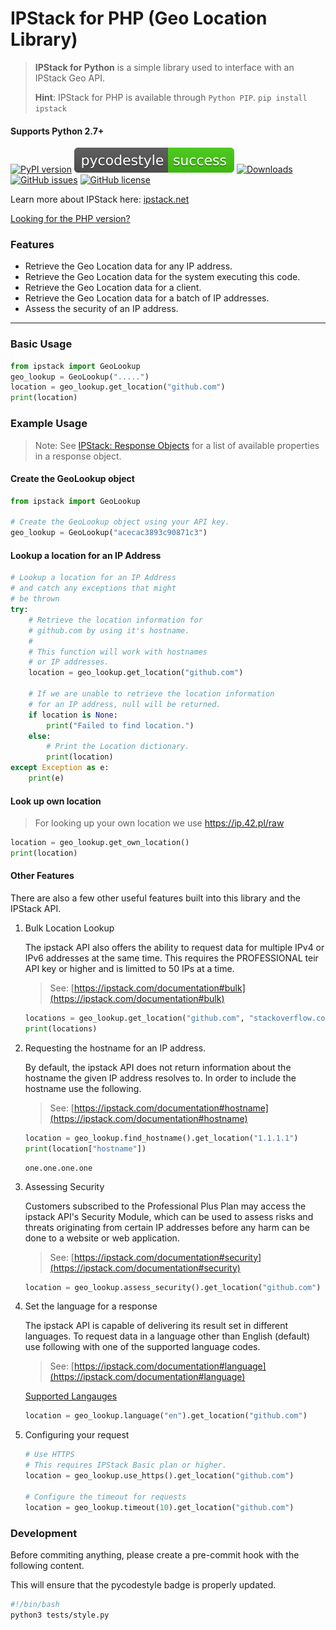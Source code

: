 # IPStack for PHP (Geo Location Library)
> **IPStack for Python** is a simple library used to interface with an IPStack Geo API.
>
> **Hint**: IPStack for PHP is available through `Python PIP`. `pip install ipstack`


#### Supports Python 2.7+

[![PyPI version](https://badge.fury.io/py/ipstack.svg)](https://badge.fury.io/py/ipstack)
[![PyCodeStyle](./stylebadge.svg)](./tests/latest.stylelog)
[![Downloads](https://pepy.tech/badge/ipstack)](https://pepy.tech/project/ipstack)
[![GitHub issues](https://img.shields.io/github/issues/nathan-fiscaletti/ipstackgeo-py.svg)](https://github.com/nathan-fiscaletti/ipstackgeo-py/issues)
[![GitHub license](https://img.shields.io/github/license/nathan-fiscaletti/ipstackgeo-py.svg)](https://github.com/nathan-fiscaletti/ipstackgeo-py/blob/master/LICENSE)

Learn more about IPStack here: [ipstack.net](https://ipstack.com/product)

[Looking for the PHP version?](https://github.com/nathan-fiscaletti/ipstackgeo-php)

### Features
* Retrieve the Geo Location data for any IP address.
* Retrieve the Geo Location data for the system executing this code.
* Retrieve the Geo Location data for a client.
* Retrieve the Geo Location data for a batch of IP addresses.
* Assess the security of an IP address.

---

### Basic Usage

```python
from ipstack import GeoLookup
geo_lookup = GeoLookup(".....")
location = geo_lookup.get_location("github.com")
print(location)
```

### Example Usage

> Note: See [IPStack: Response Objects](https://ipstack.com/documentation#objects) for a list of available properties in a response object.

#### Create the GeoLookup object

```python
from ipstack import GeoLookup

# Create the GeoLookup object using your API key.
geo_lookup = GeoLookup("acecac3893c90871c3")
```

#### Lookup a location for an IP Address

```python
# Lookup a location for an IP Address
# and catch any exceptions that might
# be thrown
try:
    # Retrieve the location information for 
    # github.com by using it's hostname.
    # 
    # This function will work with hostnames
    # or IP addresses.
    location = geo_lookup.get_location("github.com")
    
    # If we are unable to retrieve the location information
    # for an IP address, null will be returned.
    if location is None:
        print("Failed to find location.")
    else:
        # Print the Location dictionary.
        print(location)
except Exception as e:
    print(e)
```

#### Look up own location

> For looking up your own location we use https://ip.42.pl/raw

```python
location = geo_lookup.get_own_location()
print(location)
```

#### Other Features

There are also a few other useful features built into this library and the IPStack API.

1. Bulk Location Lookup

   The ipstack API also offers the ability to request data for multiple IPv4 or IPv6 addresses at the same time. This requires the PROFESSIONAL teir API key or higher and is limitted to 50 IPs at a time.
   > See: [https://ipstack.com/documentation#bulk](https://ipstack.com/documentation#bulk)

   ```python
   locations = geo_lookup.get_location("github.com", "stackoverflow.com")
   print(locations)
   ```

2. Requesting the hostname for an IP address.

   By default, the ipstack API does not return information about the hostname the given IP address resolves to. In order to include the hostname use the following.
   > See: [https://ipstack.com/documentation#hostname](https://ipstack.com/documentation#hostname)

   ```python
   location = geo_lookup.find_hostname().get_location("1.1.1.1")
   print(location["hostname"])
   ```

   ```
   one.one.one.one
   ```

3. Assessing Security

   Customers subscribed to the Professional Plus Plan may access the ipstack API's Security Module, which can be used to assess risks and threats originating from certain IP addresses before any harm can be done to a website or web application.
   > See: [https://ipstack.com/documentation#security](https://ipstack.com/documentation#security)

   ```python
   location = geo_lookup.assess_security().get_location("github.com")
   ```

4. Set the language for a response

   The ipstack API is capable of delivering its result set in different languages. To request data in a language other than English (default) use following with one of the supported language codes.
   > See: [https://ipstack.com/documentation#language](https://ipstack.com/documentation#language)

   [Supported Langauges](https://ipstack.com/documentation#language)

   ```python
   location = geo_lookup.language("en").get_location("github.com")
   ```

5. Configuring your request

   ```python
   # Use HTTPS
   # This requires IPStack Basic plan or higher.
   location = geo_lookup.use_https().get_location("github.com")

   # Configure the timeout for requests
   location = geo_lookup.timeout(10).get_location("github.com")
   ```

### Development

Before commiting anything, please create a pre-commit hook with the following content.

This will ensure that the pycodestyle badge is properly updated.

```bash
#!/bin/bash
python3 tests/style.py
```